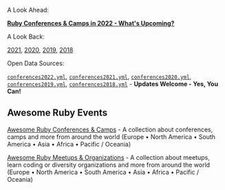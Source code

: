 

A Look Ahead:

[**Ruby Conferences & Camps in 2022 - What's Upcoming?**](2022.md)

A Look Back:

[2021](2021.md), [2020](2020.md), [2019](2019.md), [2018](2018.md)



Open Data Sources:

[`conferences2022.yml`](https://github.com/planetruby/conferences/blob/master/_data/conferences2022.yml),
[`conferences2021.yml`](https://github.com/planetruby/conferences/blob/master/_data/conferences2021.yml),
[`conferences2020.yml`](https://github.com/planetruby/conferences/blob/master/_data/conferences2020.yml),
[`conferences2019.yml`](https://github.com/planetruby/conferences/blob/master/_data/conferences2019.yml),
[`conferences2018.yml`](https://github.com/planetruby/conferences/blob/master/_data/conferences2018.yml)  - **Updates Welcome - Yes, You Can!**


## Awesome Ruby Events

[Awesome Ruby Conferences & Camps](conferences) - A collection about conferences, camps and more from around the world (Europe • North America • South America • Asia • Africa • Pacific / Oceania)

[Awesome Ruby Meetups & Organizations](https://planetruby.github.io/meetups) - A collection about meetups, learn coding or diversity organizations and more from around the world (Europe • North America • South America • Asia • Africa • Pacific / Oceania)
